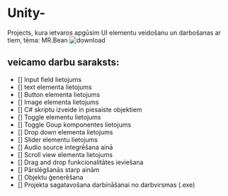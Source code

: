 # Unity-
Projects, kura ietvaros apgūsim UI elementu veidošanu un darbošanas ar tiem, tēma: MR.Bean
![download](https://user-images.githubusercontent.com/130046602/232993691-31b91f98-9975-457f-a19c-3f7146691503.jpg)

## veicamo darbu saraksts:
- [] Input field lietojums
- [] text elementa lietojums
- [] Button elementa lietojums
- [] Image elementa lietojums
- [] C# skriptu izveide in piesaiste objektiem
- [] Toggle elementu lietojums
- [] Toggle Goup komponentes lietojums
- [] Drop down elementa lietojums
- [] Slider elementu lietojums
- [] Audio source integrēšana ainā
- [] Scroll view elementa lietojums
- [] Drag and drop funkcionalitātes ieviešana
- [] Pārslēgšanās starp ainām
- [] Objektu ģenerēšana
- [] Projekta sagatavošana darbināšanai no darbvirsmas (.exe)
